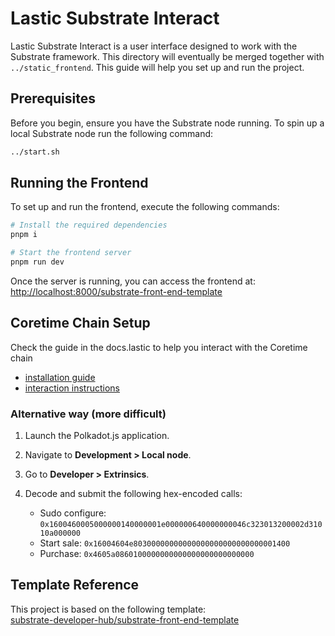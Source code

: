 # Lastic Substrate Interact
Lastic Substrate Interact is a user interface designed to work with the Substrate framework. This directory will eventually be merged together with `../static_frontend`. This guide will help you set up and run the project.

## Prerequisites

Before you begin, ensure you have the Substrate node running. To spin up a local Substrate node run the following command:

```sh
../start.sh
```

## Running the Frontend

To set up and run the frontend, execute the following commands:

```sh
# Install the required dependencies
pnpm i

# Start the frontend server
pnpm run dev
```

Once the server is running, you can access the frontend at:  
[http://localhost:8000/substrate-front-end-template](http://localhost:8000/substrate-front-end-template)

## Coretime Chain Setup

Check the guide in the docs.lastic to help you interact with the Coretime chain
 - [installation guide](https://docs.lastic.xyz/substrate-interact/)
 - [interaction instructions](https://docs.lastic.xyz/substrate-interact/interact.html)

### Alternative way (more difficult)
1. Launch the Polkadot.js application.
2. Navigate to **Development > Local node**.
3. Go to **Developer > Extrinsics**.
4. Decode and submit the following hex-encoded calls:

   - Sudo configure: `0x1600460005000000140000001e000000640000000046c323013200002d31010a000000`
   - Start sale: `0x16004604e80300000000000000000000000000001400`
   - Purchase: `0x4605a0860100000000000000000000000000`

## Template Reference

This project is based on the following template:  
[substrate-developer-hub/substrate-front-end-template](https://github.com/substrate-developer-hub/substrate-front-end-template.git)

